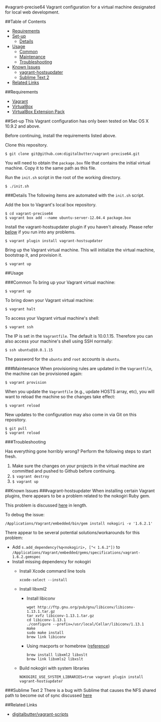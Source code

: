 #vagrant-precise64
Vagrant configuration for a virtual machine designated for local web development.

##Table of Contents
* [Requirements](#requirements)
* [Set-up](#set-up)
  * [Details](#details)
* [Usage](#usage)
  * [Common](#common)
  * [Maintenance](#maintenance)
  * [Troubleshooting](#troubleshooting)
* [Known Issues](#known-issues)
  * [vagrant-hostsupdater](#vagrant-hostsupdater)
  * [Sublime Text 2](#sublime-text-2)
* [Related Links](#related-links)

##Requirements
* [Vagrant](http://www.vagrantup.com/downloads.html)
* [VirtualBox](https://www.virtualbox.org/wiki/Downloads)
* [VirtualBox Extension Pack](https://www.virtualbox.org/wiki/Downloads)

##Set-up
This Vagrant configuration has only been tested on Mac OS X 10.9.2 and above.

Before continuing, install the requirements listed above.

Clone this repository.

```
$ git clone git@github.com:digitalbutter/vagrant-precise64.git
```

You will need to obtain the `package.box` file that contains the initial virtual machine. Copy it to the same path as this file.

Run the `init.sh` script in the root of the working directory.

```
$ ./init.sh
```

###Details
The following items are automated with the `init.sh` script.

Add the box to Vagrant's local box repository.

```
$ cd vagrant-precise64
$ vagrant box add --name ubuntu-server-12.04.4 package.box
```

Install the vagrant-hostsupdater plugin if you haven't already. Please refer [below](#known-issues) if you run into any problems.

```
$ vagrant plugin install vagrant-hostsupdater
```

Bring up the Vagrant virtual machine. This will initialize the virtual machine, bootstrap it, and provision it.

```
$ vagrant up
```

##Usage

###Common
To bring up your Vagrant virtual machine:

```
$ vagrant up
```

To bring down your Vagrant virtual machine:

```
$ vagrant halt
```

To access your Vagrant virtual machine's shell:

```
$ vagrant ssh
```

The IP is set in the `Vagrantfile`. The default is 10.0.1.15. Therefore you can also access your machine's shell using SSH normally:

```
$ ssh ubuntu@10.0.1.15
```

The password for the `ubuntu` and `root` accounts is `ubuntu`.

###Maintenance
When provisioning rules are updated in the `Vagrantfile`, the machine can be provisioned again:

```
$ vagrant provision
```

When you update the `Vagrantfile` (e.g., update HOSTS array, etc), you will want to reload the machine so the changes take effect:

```
$ vagrant reload
```

New updates to the configuration may also come in via Git on this repository.

```
$ git pull
$ vagrant reload
```

###Troubleshooting

Has everything gone horribly wrong? Perform the following steps to start fresh.

1. Make sure the changes on your projects in the virtual machine are committed and pushed to Github before continuing.
2. `$ vagrant destroy`
3. `$ vagrant up`

##Known Issues
###vagrant-hostsupdater
When installing certain Vagrant plugins, there appears to be a problem related to the nokogiri Ruby gem.

This problem is discussed [here](https://github.com/mitchellh/vagrant/issues/3769) in length.

To debug the issue:

```
/Applications/Vagrant/embedded/bin/gem install nokogiri -v '1.6.2.1'
```

There appear to be several potential solutions/workarounds for this problem:

* Add `s.add_dependency(%q<nokogiri>, ["< 1.6.2"])` to `/Applications/Vagrant/embedded/gems/specifications/vagrant-1.6.2.gemspec`
* Install missing dependency for nokogiri
  * Install Xcode command line tools

    ```
    xcode-select --install
    ```

  * Install libxml2
    * Install libiconv

      ```
      wget http://ftp.gnu.org/pub/gnu/libiconv/libiconv-1.13.1.tar.gz
      tar xvfz libiconv-1.13.1.tar.gz
      cd libiconv-1.13.1
      ./configure --prefix=/usr/local/Cellar/libiconv/1.13.1
      make
      sudo make install
      brew link libiconv
      ```

    * Using macports or homebrew ([reference](http://nokogiri.org/tutorials/installing_nokogiri.html))

      ```
      brew install libxml2 libxslt
      brew link libxmls2 libxslt
      ```

  * Build nokogiri with system libraries

    ```
    NOKOGIRI_USE_SYSTEM_LIBRARIES=true vagrant plugin install vagrant-hostsupdater
    ```

###Sublime Text 2
There is a bug with Sublime that causes the NFS shared path to become out of sync discussed [here](https://serverfault.com/questions/534507/vagrant-nfs-share-doesnt-show-updated-file-if-size-doesnt-change)

##Related Links
* [digitalbutter/vagrant-scripts](https://github.com/digitalbutter/vagrant-scripts)
